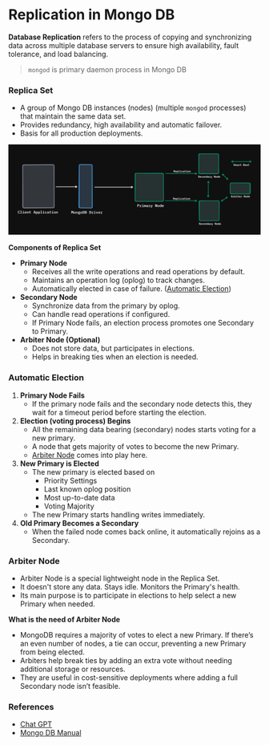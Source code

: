 # Replication in Mongo DB

**Database Replication** refers to the process of copying and synchronizing data across multiple database servers to ensure high availability, fault tolerance, and load balancing.

> `mongod` is primary daemon process in Mongo DB

### Replica Set
- A group of Mongo DB instances (nodes) (multiple `mongod` processes) that maintain the same data set.
- Provides redundancy, high availability and automatic failover.
- Basis for all production deployments.

![Replication in Mongo DB](./images/replication-in-mongodb.png)

**Components of Replica Set**
- **Primary Node**
	- Receives all the write operations and read operations by default.
	- Maintains an operation log (oplog) to track changes.
	- Automatically elected in case of failure. ([Automatic Election](#automatic-election))
- **Secondary Node**
	- Synchronize data from the primary by oplog.
	- Can handle read operations if configured.
	- If Primary Node fails, an election process promotes one Secondary to Primary.
- **Arbiter Node (Optional)**
	- Does not store data, but participates in elections.
	- Helps in breaking ties when an election is needed.

### Automatic Election
1. **Primary Node Fails**
	- If the primary node fails and the secondary node detects this, they wait for a timeout period before starting the election.
2. **Election (voting process) Begins**
	- All the remaining data bearing (secondary) nodes starts voting for a new primary. 
	- A node that gets majority of votes to become the new Primary.
	- [Arbiter Node](#arbiter-node) comes into play here.
3. **New Primary is Elected**
	 - The new primary is elected based on
		 - Priority Settings
		 - Last known oplog position
		 - Most up-to-date data
		 - Voting Majority
	- The new Primary starts handling writes immediately.
4. **Old Primary Becomes a Secondary**
	- When the failed node comes back online, it automatically rejoins as a Secondary.

### Arbiter Node
- Arbiter Node is a special lightweight node in the Replica Set.
- It doesn't store any data. Stays idle. Monitors the Primary's health.
- Its main purpose is to participate in elections to help select a new Primary when needed.

**What is the need of Arbiter Node**
- MongoDB requires a majority of votes to elect a new Primary. If there’s an even number of nodes, a tie can occur, preventing a new Primary from being elected.
- Arbiters help break ties by adding an extra vote without needing additional storage or resources.
- They are useful in cost-sensitive deployments where adding a full Secondary node isn’t feasible.

### References
- [Chat GPT](https://chatgpt.com/share/67b1ca9f-0878-800d-85e5-34d65954162a)
- [Mongo DB Manual](https://www.mongodb.com/docs/manual/replication/)